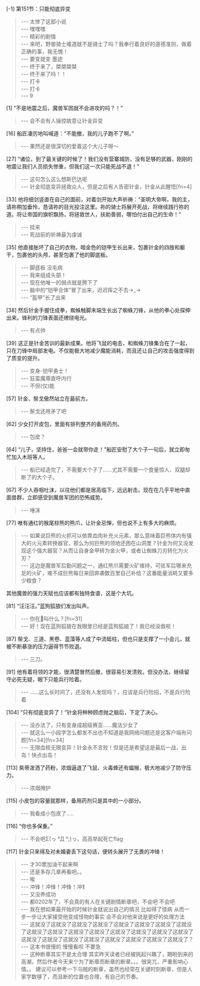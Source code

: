 
[-1] 第151节：只能彻底异变
>--- 太惨了这部小说<br>
>--- 嘿嘿嘿<br>
>--- 精彩的剧情<br>
>--- 来吧，野兽骑士难道就不是骑士了吗？我奉行着良好的道德准则，做着正确的事，我无愧！<br>
>--- 要变就变 墨迹<br>
>--- 终于来了，桀桀桀桀<br>
>--- 终于来了吗！！<br>
>--- 打卡<br>
>--- 打卡<br>
>--- 9<br>

[1] “不是地震之后，魔兽军团就不会进攻的吗？！”
>--- 会不会有人操控故意让针金异变<br>

[16] 船匠凄厉地叫喊道：“不能撤，我的儿子跑不了啊。”
>--- 果然还是很深切的爱着这个大儿子呀～<br>

[27] “诸位，到了最关键的时候了！我们没有营寨城防，没有足够的武器，刚刚的地震让我们人员损失惨重，但我们这一次只能死战不退！”
>--- 这句怎么这么想斯巴达呢<br>
>--- 针金彻底变异拯救众人，但是之后有人告密针金，针金从此醒悟[fn=4]<br>

[33] 他将细剑竖直在自己的面前，对着剑开始大声祈祷：“圣明大帝啊，我的主，请祢稍加垂怜，恳请祢的目光投注这里。祢的骑士将展开死战，将继续践行祢的道。将让帝国的旗帜飘扬，将拯救世人，扶助善弱，哪怕付出自己的生命！”
>--- 挂来<br>
>--- 死战前的祈祷最为虔诚<br>

[35] 他直接胀坏了自己的衣物，暗金色的铠甲生长出来，包裹针金的四肢和躯干，包裹他的头颅，甚至包裹了他的脚底板。
>--- 脚底板 没毛病<br>
>--- 我来组成头部！<br>
>--- 现在他唯一的弱点就是胯下了<br>
>--- 脑中的“铠甲合体”冒了出来，迟迟挥之不去→_→<br>
>--- “盔甲”长了出来<br>

[38] 然后针金手握住成拳，蜘蛛触脚末端生长出了蜘蛛刀锋，从他的拳心处探伸出来。锋利的刀锋表面还缭绕电光。
>--- 有点帅<br>

[39] 这正是针金苦训的最新成果。他将飞鼠的电击，和蜘蛛刀锋集合在了一起，只在刀锋中局部发电。不仅能极大地减少魔能消耗，而且还让自己的攻击强度得到了质变的提升。
>--- 变身-铠甲勇士！<br>
>--- 狂蛮魔尊直呼内行<br>
>--- 不但(仅)能<br>

[57] 针金、鬃戈傲然站立在最前方。
>--- 鬃戈还用矛了吧<br>

[62] 少女打开皮包，里面有排列整齐的备用药剂。
>--- 包皮？<br>

[64] “儿子，坚持住，爸爸一会就带你走！”船匠安慰了大个子一句后，就立即匆忙加入木班等人。
>--- 船已经造完了，不需要大个子了……尤其不需要一个食量惊人、双腿却断了的大个子。<br>

[67] 不少人吞咽吐沫，以往他们都是居高临下，远远射击。现在在几乎平地中直面兽群，立即感受到魔兽军团的恐怖威势。
>--- 唾沫<br>

[77] 唯有通红的猴尾棕熊的熊爪，让针金忌惮，但也说不上有多大的麻烦。
>--- 如果说巨熊的火抓可以依靠血肉补充火元素，那么意味着巨熊体内有强大的火元素转换器官，那么为何巨熊的领地还困在山洞里？针金为何又没发现这个强大器官？从而让自身金甲转为金火甲，或者让蜘蛛刀刃转化为火刃？<br>
>--- 这边是魔兽军后勤问题之一，通红熊爪需要火矿维持，可驻军后哪来充足的火矿，难不成巨熊每日来回奔袭数百里自己补给？这番能量消耗又要多少粮食？

其他魔兽的强力天赋也应该都有独特食谱，这是个大坑。<br>

[81] “汪汪汪。”蓝狗狐狼们发出叫声。
>--- 你在🐶叫什么？[fn=31]<br>
>--- 好！现在蓝狗狐狼在我眼里已经是蓝狗狐娘了！我已经没救啦！<br>

[87] 鬃戈、三道、黑卷、蓝藻等人成了中流砥柱，但也只是支撑了一小会儿，就被不断暴涨的压力逼得节节败退。
>--- 三刀。<br>

[91] 他有着将领的才能，很清楚冒然后撤，很容易引发溃败。但没办法，继续留守必死无疑，眼下只能兵行险着。
>--- ......这么长时间了，还没有人发现吗？，应该是兵行险招，不是兵行险着<br>

[104] “只有彻底变异了！”针金将种种顾虑抛之脑后，下定了决心。
>--- 没办法了，只有变身成超级赛亚……魔法少女了<br>
>--- 就这么一小段字怎么都发不出也不知道是我网络问题还是这客户端有问题[fn=34][fn=34]<br>
>--- 无限血核无限变异！针金永不言败！但是还是希望这是最后一战，出岛！快点出岛！<br>

[113] 紫蒂泼洒了药粉，浓烟逼退了飞鼠、火毒蜂还有蝠猴，极大地减少了防守压力。
>--- 浓烟掩护<br>

[115] 小皮包的容量就那样，备用药剂只是其中的一小部分。
>--- 我看成小包皮了.....<br>

[116] “你也多保重。”
>--- 不会吧Σ(っ °Д °;)っ，高高举起死亡flag<br>

[117] 针金只来得及对未婚妻丢下这句话，便转头展开了无畏的冲锋！
>--- 才30票加油干起来啊<br>
>--- 还是多存几章再看吧。。<br>
>--- 唉<br>
>--- 冲锋！冲锋！冲锋！冲钅<br>
>--- 又没养成功<br>
>--- 都0202年了，不会真的有人在关键剧情断章吧，不会吧 不会吧<br>
>--- 我在想如果最开始的时候针金就说出自己的情况 比如得了怪病 从而一步一步让大家接受他变成怪物的事实 会不会对他来说是更好的处理方法<br>
>--- 这就没了这就没了这就没了这就没了这就没了这就没了这就没了这就没了这就没了这就没了这就没了这就没了这就没了这就没了这就没了这就没了这就没了这就没了这就没了这就没了这就没了这就没了这就没了这就没了？<br>
>--- 这本书很慢的  慢慢看呗  不要急<br>
>--- 这种断章其实不是太合理 其实昨天读者已经被挑起兴趣了，期盼到来的高潮，然后作者今天来个为了断章而断章的断章。。。很突兀，严重影响心情。。
建议可以参考一下乌贼的断章，虽然也经常在关键时刻断章，但是人家字数够了，而且断的位置也合理，有自己的节奏。<br>
